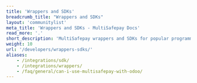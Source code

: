 ```yaml
---
title: 'Wrappers and SDKs'
breadcrumb_title: "Wrappers and SDKs"
layout: 'communitylist'
meta_title: 'Wrappers and SDKs - MultiSafepay Docs'
read_more: '.'
short_description: 'MultiSafepay wrappers and SDKs for popular programming languages.'
weight: 10
url: '/developers/wrappers-sdks/'
aliases: 
    - /integrations/sdk/
    - /integrations/wrappers/
    - /faq/general/can-i-use-multisafepay-with-odoo/
---
```

